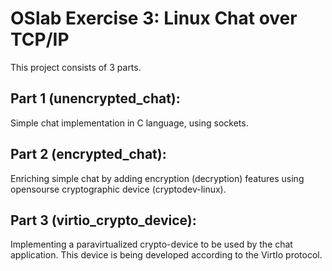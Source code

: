 # OSlab Exercise 3: Linux Chat over TCP/IP

This project consists of 3 parts.

## Part 1 (unencrypted_chat): 
Simple chat implementation in C language, using sockets.
## Part 2 (encrypted_chat): 
Enriching simple chat by adding encryption (decryption) features using opensourse cryptographic device (cryptodev-linux).
## Part 3 (virtio_crypto_device): 
Implementing a paravirtualized crypto-device to be used by the chat application. This device is being developed according to the VirtIo protocol.
